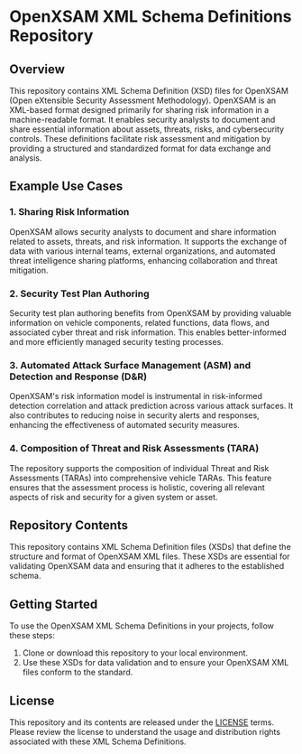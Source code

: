 # OpenXSAM XML Schema Definitions Repository

## Overview

This repository contains XML Schema Definition (XSD) files for OpenXSAM (Open eXtensible Security Assessment Methodology). OpenXSAM is an XML-based format designed primarily for sharing risk information in a machine-readable format. It enables security analysts to document and share essential information about assets, threats, risks, and cybersecurity controls. These definitions facilitate risk assessment and mitigation by providing a structured and standardized format for data exchange and analysis.

## Example Use Cases

### 1. Sharing Risk Information

OpenXSAM allows security analysts to document and share information related to assets, threats, and risk information. It supports the exchange of data with various internal teams, external organizations, and automated threat intelligence sharing platforms, enhancing collaboration and threat mitigation.

### 2. Security Test Plan Authoring

Security test plan authoring benefits from OpenXSAM by providing valuable information on vehicle components, related functions, data flows, and associated cyber threat and risk information. This enables better-informed and more efficiently managed security testing processes.

### 3. Automated Attack Surface Management (ASM) and Detection and Response (D&R)

OpenXSAM's risk information model is instrumental in risk-informed detection correlation and attack prediction across various attack surfaces. It also contributes to reducing noise in security alerts and responses, enhancing the effectiveness of automated security measures.

### 4. Composition of Threat and Risk Assessments (TARA)

The repository supports the composition of individual Threat and Risk Assessments (TARAs) into comprehensive vehicle TARAs. This feature ensures that the assessment process is holistic, covering all relevant aspects of risk and security for a given system or asset.

## Repository Contents

This repository contains XML Schema Definition files (XSDs) that define the structure and format of OpenXSAM XML files. These XSDs are essential for validating OpenXSAM data and ensuring that it adheres to the established schema.

## Getting Started

To use the OpenXSAM XML Schema Definitions in your projects, follow these steps:

1. Clone or download this repository to your local environment.
2. Use these XSDs for data validation and to ensure your OpenXSAM XML files conform to the standard.


## License

This repository and its contents are released under the [LICENSE](LICENSE) terms. Please review the license to understand the usage and distribution rights associated with these XML Schema Definitions.
